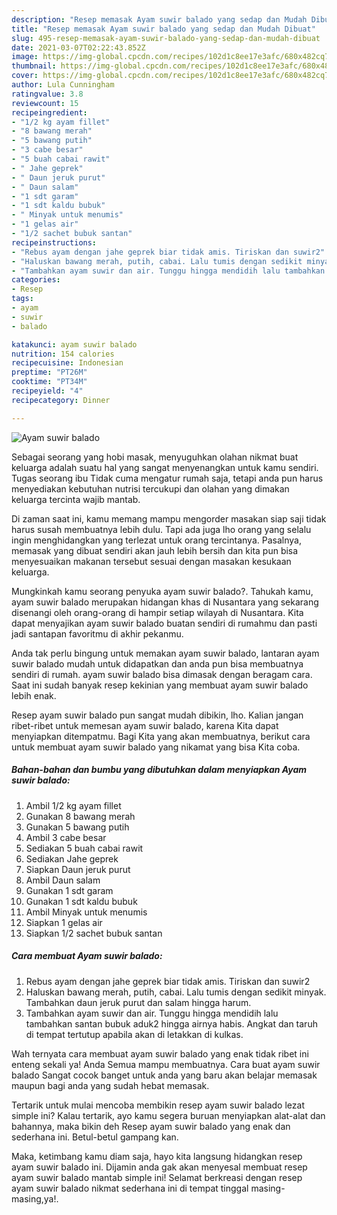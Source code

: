 ```yaml
---
description: "Resep memasak Ayam suwir balado yang sedap dan Mudah Dibuat"
title: "Resep memasak Ayam suwir balado yang sedap dan Mudah Dibuat"
slug: 495-resep-memasak-ayam-suwir-balado-yang-sedap-dan-mudah-dibuat
date: 2021-03-07T02:22:43.852Z
image: https://img-global.cpcdn.com/recipes/102d1c8ee17e3afc/680x482cq70/ayam-suwir-balado-foto-resep-utama.jpg
thumbnail: https://img-global.cpcdn.com/recipes/102d1c8ee17e3afc/680x482cq70/ayam-suwir-balado-foto-resep-utama.jpg
cover: https://img-global.cpcdn.com/recipes/102d1c8ee17e3afc/680x482cq70/ayam-suwir-balado-foto-resep-utama.jpg
author: Lula Cunningham
ratingvalue: 3.8
reviewcount: 15
recipeingredient:
- "1/2 kg ayam fillet"
- "8 bawang merah"
- "5 bawang putih"
- "3 cabe besar"
- "5 buah cabai rawit"
- " Jahe geprek"
- " Daun jeruk purut"
- " Daun salam"
- "1 sdt garam"
- "1 sdt kaldu bubuk"
- " Minyak untuk menumis"
- "1 gelas air"
- "1/2 sachet bubuk santan"
recipeinstructions:
- "Rebus ayam dengan jahe geprek biar tidak amis. Tiriskan dan suwir2"
- "Haluskan bawang merah, putih, cabai. Lalu tumis dengan sedikit minyak. Tambahkan daun jeruk purut dan salam hingga harum."
- "Tambahkan ayam suwir dan air. Tunggu hingga mendidih lalu tambahkan santan bubuk aduk2 hingga airnya habis. Angkat dan taruh di tempat tertutup apabila akan di letakkan di kulkas."
categories:
- Resep
tags:
- ayam
- suwir
- balado

katakunci: ayam suwir balado 
nutrition: 154 calories
recipecuisine: Indonesian
preptime: "PT26M"
cooktime: "PT34M"
recipeyield: "4"
recipecategory: Dinner

---
```



![Ayam suwir balado](https://img-global.cpcdn.com/recipes/102d1c8ee17e3afc/680x482cq70/ayam-suwir-balado-foto-resep-utama.jpg)

Sebagai seorang yang hobi masak, menyuguhkan olahan nikmat buat keluarga adalah suatu hal yang sangat menyenangkan untuk kamu sendiri. Tugas seorang ibu Tidak cuma mengatur rumah saja, tetapi anda pun harus menyediakan kebutuhan nutrisi tercukupi dan olahan yang dimakan keluarga tercinta wajib mantab.

Di zaman  saat ini, kamu memang mampu mengorder masakan siap saji tidak harus susah membuatnya lebih dulu. Tapi ada juga lho orang yang selalu ingin menghidangkan yang terlezat untuk orang tercintanya. Pasalnya, memasak yang dibuat sendiri akan jauh lebih bersih dan kita pun bisa menyesuaikan makanan tersebut sesuai dengan masakan kesukaan keluarga. 



Mungkinkah kamu seorang penyuka ayam suwir balado?. Tahukah kamu, ayam suwir balado merupakan hidangan khas di Nusantara yang sekarang disenangi oleh orang-orang di hampir setiap wilayah di Nusantara. Kita dapat menyajikan ayam suwir balado buatan sendiri di rumahmu dan pasti jadi santapan favoritmu di akhir pekanmu.

Anda tak perlu bingung untuk memakan ayam suwir balado, lantaran ayam suwir balado mudah untuk didapatkan dan anda pun bisa membuatnya sendiri di rumah. ayam suwir balado bisa dimasak dengan beragam cara. Saat ini sudah banyak resep kekinian yang membuat ayam suwir balado lebih enak.

Resep ayam suwir balado pun sangat mudah dibikin, lho. Kalian jangan ribet-ribet untuk memesan ayam suwir balado, karena Kita dapat menyiapkan ditempatmu. Bagi Kita yang akan membuatnya, berikut cara untuk membuat ayam suwir balado yang nikamat yang bisa Kita coba.

<!--inarticleads1-->

##### Bahan-bahan dan bumbu yang dibutuhkan dalam menyiapkan Ayam suwir balado:

1. Ambil 1/2 kg ayam fillet
1. Gunakan 8 bawang merah
1. Gunakan 5 bawang putih
1. Ambil 3 cabe besar
1. Sediakan 5 buah cabai rawit
1. Sediakan  Jahe geprek
1. Siapkan  Daun jeruk purut
1. Ambil  Daun salam
1. Gunakan 1 sdt garam
1. Gunakan 1 sdt kaldu bubuk
1. Ambil  Minyak untuk menumis
1. Siapkan 1 gelas air
1. Siapkan 1/2 sachet bubuk santan




<!--inarticleads2-->

##### Cara membuat Ayam suwir balado:

1. Rebus ayam dengan jahe geprek biar tidak amis. Tiriskan dan suwir2
1. Haluskan bawang merah, putih, cabai. Lalu tumis dengan sedikit minyak. Tambahkan daun jeruk purut dan salam hingga harum.
1. Tambahkan ayam suwir dan air. Tunggu hingga mendidih lalu tambahkan santan bubuk aduk2 hingga airnya habis. Angkat dan taruh di tempat tertutup apabila akan di letakkan di kulkas.




Wah ternyata cara membuat ayam suwir balado yang enak tidak ribet ini enteng sekali ya! Anda Semua mampu membuatnya. Cara buat ayam suwir balado Sangat cocok banget untuk anda yang baru akan belajar memasak maupun bagi anda yang sudah hebat memasak.

Tertarik untuk mulai mencoba membikin resep ayam suwir balado lezat simple ini? Kalau tertarik, ayo kamu segera buruan menyiapkan alat-alat dan bahannya, maka bikin deh Resep ayam suwir balado yang enak dan sederhana ini. Betul-betul gampang kan. 

Maka, ketimbang kamu diam saja, hayo kita langsung hidangkan resep ayam suwir balado ini. Dijamin anda gak akan menyesal membuat resep ayam suwir balado mantab simple ini! Selamat berkreasi dengan resep ayam suwir balado nikmat sederhana ini di tempat tinggal masing-masing,ya!.

